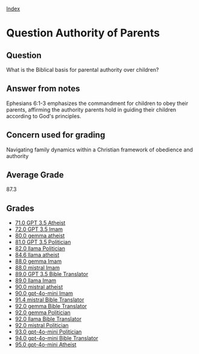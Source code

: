 
[Index](../../index.md)
# Question Authority of Parents
## Question
What is the Biblical basis for parental authority over children?

## Answer from notes
Ephesians 6:1-3 emphasizes the commandment for children to obey their parents, affirming the authority parents hold in guiding their children according to God's principles.

## Concern used for grading
Navigating family dynamics within a Christian framework of obedience and authority

## Average Grade
87.3

## Grades
 * [71.0 GPT 3.5 Atheist](../answers/GPT_3.5_Atheist/Authority_of_Parents.md)
 * [72.0 GPT 3.5 Imam](../answers/GPT_3.5_Imam/Authority_of_Parents.md)
 * [80.0 gemma atheist](../answers/gemma_atheist/Authority_of_Parents.md)
 * [81.0 GPT 3.5 Politician](../answers/GPT_3.5_Politician/Authority_of_Parents.md)
 * [82.0 llama Politician](../answers/llama_Politician/Authority_of_Parents.md)
 * [84.6 llama atheist](../answers/llama_atheist/Authority_of_Parents.md)
 * [88.0 gemma Imam](../answers/gemma_Imam/Authority_of_Parents.md)
 * [88.0 mistral Imam](../answers/mistral_Imam/Authority_of_Parents.md)
 * [89.0 GPT 3.5 Bible Translator](../answers/GPT_3.5_Bible_Translator/Authority_of_Parents.md)
 * [89.0 llama Imam](../answers/llama_Imam/Authority_of_Parents.md)
 * [90.0 mistral atheist](../answers/mistral_atheist/Authority_of_Parents.md)
 * [90.0 gpt-4o-mini Imam](../answers/gpt-4o-mini_Imam/Authority_of_Parents.md)
 * [91.4 mistral Bible Translator](../answers/mistral_Bible_Translator/Authority_of_Parents.md)
 * [92.0 gemma Bible Translator](../answers/gemma_Bible_Translator/Authority_of_Parents.md)
 * [92.0 gemma Politician](../answers/gemma_Politician/Authority_of_Parents.md)
 * [92.0 llama Bible Translator](../answers/llama_Bible_Translator/Authority_of_Parents.md)
 * [92.0 mistral Politician](../answers/mistral_Politician/Authority_of_Parents.md)
 * [93.0 gpt-4o-mini Politician](../answers/gpt-4o-mini_Politician/Authority_of_Parents.md)
 * [94.0 gpt-4o-mini Bible Translator](../answers/gpt-4o-mini_Bible_Translator/Authority_of_Parents.md)
 * [95.0 gpt-4o-mini Atheist](../answers/gpt-4o-mini_Atheist/Authority_of_Parents.md)
